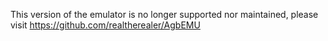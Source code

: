 This version of the emulator is no longer supported nor maintained, please visit https://github.com/realtherealer/AgbEMU

